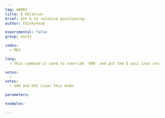 ```yaml
---
tag: m0083
title: E Relative
brief: Set E to relative positioning.
author: thinkyhead

experimental: false
group: units

codes:
  - M83

long:
  - This command is used to override `G90` and put the E axis into relative mode independent of the other axes.

notes:
  - 
notes:
  - G90 and G91 clear this mode.

parameters:

examples:

---
```


